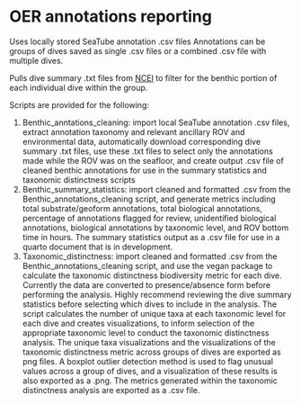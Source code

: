 # OER annotations reporting
Uses locally stored SeaTube annotation .csv files Annotations can be groups of dives saved as single .csv files or a combined .csv file with multiple dives. 

Pulls dive summary .txt files from [NCEI](https://www.ncei.noaa.gov/waf/okeanos-rov-cruises/) to filter for the benthic portion of each individual dive within the group.



Scripts are provided for the following: 
1. Benthic_anntations_cleaning: import local SeaTube annotation .csv files, extract annotation taxonomy and relevant ancillary ROV and environmental data, automatically download corresponding dive summary .txt files, use these .txt files to select only the annotations made while the ROV was on the seafloor, and create output .csv file of cleaned benthic annotations for use in the summary statistics and taxonomic distinctness scripts
2. Benthic_summary_statistics: import cleaned and formatted .csv from the Benthic_annotations_cleaning script, and generate metrics including total substrate/geoform annotations, total biological annotations, percentage of annotations flagged for review, unidentified biological annotations, biological annotations by taxonomic level, and ROV bottom time in hours. The summary statistics output as a .csv file for use in a quarto document that is in development.
3. Taxonomic_distinctness: import cleaned and formatted .csv from the Benthic_annotations_cleaning script, and use the vegan package to calculate the taxonomic distinctness biodiversity metric for each dive. Currently the data are converted to presence/absence form before performing the analysis. Highly recommend reviewing the dive summary statistics before selecting which dives to include in the analysis. The script calculates the number of unique taxa at each taxonomic level for each dive and creates visualizations, to inform selection of the appropriate taxonomic level to conduct the taxonomic distinctness analysis. The unique taxa visualizations and the visualizations of the taxonomic distinctness metric across groups of dives are exported as png files. A boxplot outlier detection method is used to flag unusual values across a group of dives, and a visualization of these results is also exported as a .png. The metrics generated within the taxonomic distinctness analysis are exported as a .csv file.
